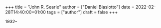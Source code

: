 +++
title = "John R. Searle"
author = ["Daniel Biasiotto"]
date = 2022-02-28T14:40:00+01:00
tags = ["author"]
draft = false
+++

1932-
